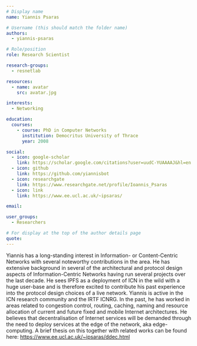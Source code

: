 ```yaml
---
# Display name
name: Yiannis Psaras

# Username (this should match the folder name)
authors:
  - yiannis-psaras

# Role/position
role: Research Scientist

research-groups:
  - resnetlab

resources:
  - name: avatar
    src: avatar.jpg

interests:
  - Networking

education:
  courses:
    - course: PhD in Computer Networks
      institution: Democritus University of Thrace
      year: 2008

social:
  - icon: google-scholar
    link: https://scholar.google.com/citations?user=uudC-YUAAAAJ&hl=en
  - icon: github
    link: https://github.com/yiannisbot
  - icon: researchgate
    link: https://www.researchgate.net/profile/Ioannis_Psaras
  - icon: link
    link: https://www.ee.ucl.ac.uk/~ipsaras/

email:

user_groups:
  - Researchers

# For display at the top of the author details page
quote:
---
```


Yiannis has a long-standing interest in Information- or Content-Centric Networks with several noteworthy contributions in the area. He has extensive background in several of the architectural and protocol design aspects of Information-Centric Networks having run several projects over the last decade. He sees IPFS as a deployment of ICN in the wild with a huge user-base and is therefore excited to contribute his past experience into the protocol design choices of a live network. Yiannis is active in the ICN research community and the IRTF ICNRG. In the past, he has worked in areas related to congestion control, routing, caching, naming and resource allocation of current and future fixed and mobile Internet architectures. He believes that decentralisation of Internet services will be demanded through the need to deploy services at the edge of the network, aka edge-computing. A brief  thesis on this together with related works can be found here: https://www.ee.ucl.ac.uk/~ipsaras/ddec.html
